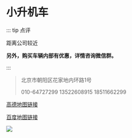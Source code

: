 # 小升机车

::: tip 点评

距离公司较近

**另外，购买车辆内部有优惠，详情咨询微信群。**

:::

> 北京市朝阳区花家地内环路1号
> 
> 010-64727299 13522608915 18511662299

[高德地图链接](https://ditu.amap.com/place/B0FFKSQULY)

[百度地图链接](https://j.map.baidu.com/35/s-g)


[![](https://ae01.alicdn.com/kf/Hca088bcb0624422e822b565ce8f2455bJ.png)](https://ae01.alicdn.com/kf/Hca088bcb0624422e822b565ce8f2455bJ.png)